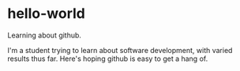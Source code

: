 # hello-world
Learning about github.

I'm a student trying to learn about software development, with varied results thus far. Here's hoping github is easy to get a hang of.
